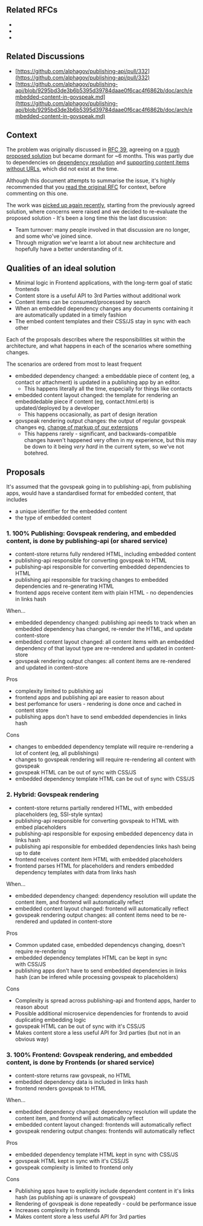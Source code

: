 ## Related RFCs

- 
- 
- 

## Related Discussions

- [https://github.com/alphagov/publishing-api/pull/332](https://github.com/alphagov/publishing-api/pull/332)
- [https://github.com/alphagov/publishing-api/blob/9295bd3de3b6b5395d39784daae0f6cac4f6862b/doc/arch/embedded-content-in-govspeak.md](https://github.com/alphagov/publishing-api/blob/9295bd3de3b6b5395d39784daae0f6cac4f6862b/doc/arch/embedded-content-in-govspeak.md)

## Context

The problem was originally discussed in [RFC 39](https://gov-uk.atlassian.net/wiki/display/GOVUK/RFC+39%3A+Embedded+relational+content+in+govspeak), agreeing on a [rough proposed solution](https://gov-uk.atlassian.net/wiki/display/GOVUK/RFC+39%3A+Embedded+relational+content+in+govspeak?focusedCommentId=44761325#comment-44761325)&nbsp;but became dormant for ~6 months. This was partly due to dependencies on [dependency resolution](https://gov-uk.atlassian.net/wiki/display/GOVUK/RFC+40%3A+Dependency+Resolution) and [supporting content items without URLs](https://gov-uk.atlassian.net/wiki/display/GOVUK/RFC+43%3A+Content+items+without+a+base+path), which did not exist at the time.&nbsp;

Although this document attempts to summarise the issue, it's highly recommended that you&nbsp;[read the original RFC](https://gov-uk.atlassian.net/wiki/display/GOVUK/RFC+39%3A+Embedded+relational+content+in+govspeak)&nbsp;for context, before commenting on this one.

The work was [picked up again recently](https://github.com/alphagov/publishing-api/blob/9295bd3de3b6b5395d39784daae0f6cac4f6862b/doc/arch/embedded-content-in-govspeak.md), starting from the previously agreed solution, where concerns were raised and we decided to re-evaluate the proposed solution -&nbsp;It's been a long time this the last discussion:

- Team turnover: many people involved in that discussion are no longer, and some&nbsp;who've joined since.
- Through migration we've learnt a lot about new architecture and hopefully have a better understanding of it.

## Qualities of an ideal solution

- Minimal logic in Frontend applications, with the long-term goal of static frontends
- Content store is a useful API to 3rd Parties without additional work
- Content items can be consumed/processed by search
- When an embedded dependency changes any documents containing it are automatically updated in a timely fashion
- The embed content templates and their CSS/JS stay in sync with each other

Each of the proposals describes where the responsibilities sit within the architecture, and what happens in each of the scenarios where something changes.

The scenarios are ordered from most to least frequent

- embedded dependency changed: a embeddable piece of content (eg, a contact or attachment) is updated in a publishing app by an editor.
  - This happens literally all the time, especially for things like contacts
- embedded content layout changed: the template for rendering an embeddedable piece if content (eg, contact.html.erb) is updated/deployed by a developer
  - This happens occasionally, as part of design iteration
- govspeak rendering output changes:&nbsp;the output of regular govspeak changes eg,&nbsp;[change of markup of our extensions](https://github.com/alphagov/govspeak#extensions)
  - This happens rarely - significant, and backwards-compatible changes haven't happened very often in my experience, but this may be down to it being _very hard_ in the current sytem, so we've not botehred.

## Proposals

It's assumed that the govspeak going in to publishing-api, from publishing apps, would have a standardised format for embedded content, that includes

- a unique identifier for the embedded content
- the type of embedded content

### 1. 100% Publishing: Govspeak rendering, and embedded content, is done by publishing-api&nbsp;(or shared service)

- content-store returns fully rendered HTML, including embedded content
- publishing-api responsible for converting govspeak to HTML
- publishing-api responsible for converting embedded dependencies to HTML
- publishing api responsible for tracking changes to embedded dependencies and re-generating HTML
- frontend apps receive content item with plain HTML - no dependencies in links hash

When...

- embedded dependency changed: publishing api needs to track when an embedded dependency has changed, re-render the HTML, and update content-store
- embedded content layout changed: all content items with an embedded dependency of that layout type are re-rendered and updated in content-store
- govspeak rendering output changes: all content items are re-rendered and updated in content-store

Pros

- complexity limited to publishing api
- frontend apps and publishing api are easier to reason about
- best perfomance for users - rendering is done once and cached in content store
- publishing apps don't have to send embedded dependencies in links hash

Cons

- changes to embedded dependency template will require re-rendering a lot of content (eg, all publishings)
- changes to govspeak rendering will require re-rendering all content with govspeak
- govspeak HTML can be out of sync with CSS/JS
- embedded dependency template HTML can be out of sync with&nbsp;CSS/JS

### 2. Hybrid: Govspeak rendering&nbsp;

- content-store returns partially rendered HTML, with embedded placeholders (eg, SSI-style syntax)
- publishing-api responsible for converting govspeak to HTML with embed placeholders
- publishing-api responsible for exposing embedded depencency data in links hash
- publishing api responsible for embedded dependencies links hash being up to date
- frontend receives content item HTML with embedded placeholders
- frontend parses HTML for placeholders and renders&nbsp;embedded dependency templates with data from links hash

When...

- embedded dependency changed: dependency resolution will update the content item, and frontend will automatically reflect
- embedded content layout changed:&nbsp;frontend will automatically reflect
- govspeak rendering output changes: all content items need to be re-rendered and updated in content-store

Pros

- Common updated case, embedded dependencys changing, doesn't require re-rendering
- embedded dependency templates HTML can be kept in sync with&nbsp;CSS/JS
- publishing apps don't have to send embedded dependencies in links hash (can be infered while processing govspeak to placeholders)

Cons

- Complexity is spread across publishing-api and frontend apps, harder to reason about
- Possible additional microservice dependencies for frontends to avoid duplicating embedding logic
- govspeak HTML can be out of sync with it's CSS/JS
- Makes content store a less useful API for 3rd parties (but not in an obvious way)

### 3. 100% Frontend:&nbsp;Govspeak rendering, and embedded content, is done by Frontends (or shared service)

- content-store returns raw govspeak, no HTML
- embedded dependency data is included in links hash
- frontend renders govspeak to HTML

When...

- embedded dependency changed: dependency resolution will update the content item, and frontend will automatically reflect
- embedded content layout changed:&nbsp;frontends will automatically reflect
- govspeak rendering output changes: frontends will automatically reflect

Pros

- embedded dependency template HTML kept in sync with&nbsp;CSS/JS
- govspeak HTML kept in sync with it's CSS/JS
- govspeak complexity is limited to frontend only

Cons

- Publishing apps have to explicitly include dependent content in it's links hash (as publishing api is unaware of govspeak)
- Rendering of govspeak is done repeatedly - could be performance issue
- Increases complexity in frontends
- Makes content store a less useful API for 3rd parties

&nbsp;

&nbsp;

